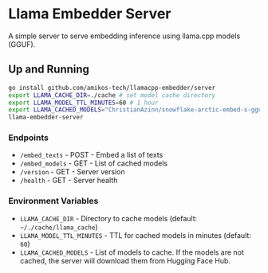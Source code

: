 # Llama Embedder Server

A simple server to serve embedding inference using llama.cpp models (GGUF).

## Up and Running

```bash
go install github.com/amikos-tech/llamacpp-embedder/server
export LLAMA_CACHE_DIR=./cache # set model cache directory
export LLAMA_MODEL_TTL_MINUTES=60 # 1 hour
export LLAMA_CACHED_MODELS="ChristianAzinn/snowflake-arctic-embed-s-gguf/snowflake-arctic-embed-s-f16.GGUF;leliuga/all-MiniLM-L6-v2-GGUF/all-MiniLM-L6-v2.Q4_0.gguf" # list of models to cache (requires internet connection)
llama-embedder-server
```

### Endpoints

- `/embed_texts` - POST - Embed a list of texts
- `/embed_models` - GET - List of cached models
- `/version` - GET - Server version
- `/health` - GET - Server health

### Environment Variables

- `LLAMA_CACHE_DIR` - Directory to cache models (default: `~/./cache/llama_cache`)
- `LLAMA_MODEL_TTL_MINUTES` - TTL for cached models in minutes (default: `60`)
- `LLAMA_CACHED_MODELS` - List of models to cache. If the models are not cached, the server will download them from Hugging Face Hub.
